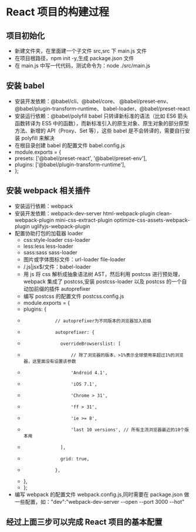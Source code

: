 # React 项目的构建过程

## 项目初始化

-   新建文件夹，在里面建一个子文件 src,src 下 main.js 文件
-   在项目根路径，npm init -y,生成 package.json 文件
-   在 main.js 中写一代代码，测试命令为：node ./src/main.js

## 安装 babel

-   安装开发依赖：@babel/cli、@babel/core、 @babel/preset-env、 @babel/plugin-transform-runtime、 babel-loader、@babel/preset-react
-   安装运行依赖：@babel/polyfill babel 只转译新标准的语法（比如 ES6 箭头函数转译为 ES5 中的函数），而新标准引入的原生对象、原生对象的部分原型方法、新增的 API（Proxy、Set 等），这些 babel 是不会转译的，需要自行安装 polyfill 来解决
-   在根目录创建 babel 的配置文件 babel.config.js
-   module.exports = {
-   presets: ['@babel/preset-react', '@babel/preset-env'],
-   plugins: ['@babel/plugin-transform-runtime'],
-   };

## 安装 webpack 相关插件

-   安装运行依赖：webpack
-   安装开发依赖：webpack-dev-server html-webpack-plugin clean-webpack-plugin mini-css-extract-plugin optimize-css-assets-webpack-plugin uglifyjs-webpack-plugin
-   配置协助打包的加载器 loader
    -   css:style-loader css-loader
    -   less:less less-loader
    -   sass:sass sass-loader
    -   图片或字体图标文件：url-loader file-loader
    -   /\.js|jsx\$/文件：babel-loader
    -   用 js 将 css 解析成抽象语法树 AST，然后利用 postcss 进行预处理，webpack 集成了 postcss,安装 postcss-loader 以及 postcss 的一个自动加前缀的插件 autoprefixer
    -   编写 postcss 的配置文件 postcss.config.js
    -   module.exports = {
    -   plugins: {
    -                 // autoprefixer为不同版本的浏览器加入前缀
    -                 autoprefixer: {
    -                 	overrideBrowserslist: [
    -                 		// 除了浏览器的版本，>1%表示全球使用率超过1%的浏览器，这里面没有设置该参数
    -                 		'Android 4.1',
    -                 		'iOS 7.1',
    -                 		'Chrome > 31',
    -                 		'ff > 31',
    -                 		'ie >= 8',
    -                 		'last 10 versions', // 所有主流浏览器最近的10个版本用
    -                 	],
    -                 	grid: true,
    -                 },
    -   },
    -   };
-   编写 webpack 的配置文件 webpack.config.js,同时需要在 package.json 做一些配置，如："dev":"webpack-dev-server --open --port 3000 --hot"

## 经过上面三步可以完成 React 项目的基本配置
